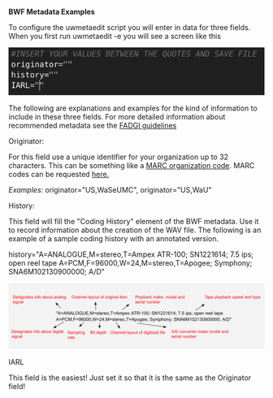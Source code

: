 <p><b>BWF Metadata Examples</b></p>
<p> To configure the uwmetaedit script you will enter in data for three fields. When you first run uwmetaedit -e you will see a screen like this</p>
<img src="https://github.com/pugetsoundandvision/audiotools/blob/master/ConfigScreenExample.png" alt="configexample">
<p>The following are explanations and examples for the kind of information to include in these three fields. For more detailed information about recommended metadata see the <a href="http://www.digitizationguidelines.gov/audio-visual/documents/Embed_Guideline_20120423.pdf">FADGI guidelines</a></p>
<p>Originator:</p>
<p>For this field use a unique identifier for your organization up to 32 characters.  This can be something like a <a href="https://www.loc.gov/marc/organizations/org-search.php">MARC organization code</a>. MARC codes can be requested <a href="https://www.loc.gov/marc/organizations/form-eng.html">here.</a></p>
<p><i>Examples:</i> originator="US,WaSeUMC", originator="US,WaU"</p>
<p>History:</p>
<p>This field will fill the "Coding History" element of the BWF metadata.  Use it to record information about the creation of the WAV file.  The following is an example of a sample coding history with an annotated version.</p>
<p>history="A=ANALOGUE,M=stereo,T=Ampex ATR-100; SN1221614; 7.5 ips; open reel tape A=PCM,F=96000,W=24,M=stereo,T=Apogee; Symphony; SNA6M102130900000; A/D"</p>
<img src="https://github.com/pugetsoundandvision/audiotools/blob/master/CodingHistoryExample.png" alt="example">

<p>IARL</p>
<p>This field is the easiest!  Just set it so that it is the same as the Originator field!</p>

